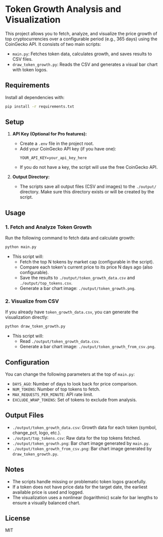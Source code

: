 # Token Growth Analysis and Visualization

This project allows you to fetch, analyze, and visualize the price growth of top cryptocurrencies over a configurable period (e.g., 365 days) using the CoinGecko API. It consists of two main scripts:

- `main.py`: Fetches token data, calculates growth, and saves results to CSV files.
- `draw_token_growth.py`: Reads the CSV and generates a visual bar chart with token logos.

## Requirements

Install all dependencies with:

```bash
pip install -r requirements.txt
```

## Setup

1. **API Key (Optional for Pro features):**
   - Create a `.env` file in the project root.
   - Add your CoinGecko API key (if you have one):
     ```
     YOUR_API_KEY=your_api_key_here
     ```
   - If you do not have a key, the script will use the free CoinGecko API.

2. **Output Directory:**
   - The scripts save all output files (CSV and images) to the `./output/` directory. Make sure this directory exists or will be created by the script.

## Usage

### 1. Fetch and Analyze Token Growth

Run the following command to fetch data and calculate growth:

```bash
python main.py
```

- This script will:
  - Fetch the top N tokens by market cap (configurable in the script).
  - Compare each token's current price to its price N days ago (also configurable).
  - Save the results to `./output/token_growth_data.csv` and `./output/top_tokens.csv`.
  - Generate a bar chart image: `./output/token_growth.png`.

### 2. Visualize from CSV

If you already have `token_growth_data.csv`, you can generate the visualization directly:

```bash
python draw_token_growth.py
```

- This script will:
  - Read `./output/token_growth_data.csv`.
  - Generate a bar chart image: `./output/token_growth_from_csv.png`.

## Configuration

You can change the following parameters at the top of `main.py`:
- `DAYS_AGO`: Number of days to look back for price comparison.
- `NUM_TOKENS`: Number of top tokens to fetch.
- `MAX_REQUESTS_PER_MINUTE`: API rate limit.
- `EXCLUDE_WRAP_TOKENS`: Set of tokens to exclude from analysis.

## Output Files

- `./output/token_growth_data.csv`: Growth data for each token (symbol, change_pct, logo, etc.).
- `./output/top_tokens.csv`: Raw data for the top tokens fetched.
- `./output/token_growth.png`: Bar chart image generated by `main.py`.
- `./output/token_growth_from_csv.png`: Bar chart image generated by `draw_token_growth.py`.

## Notes
- The scripts handle missing or problematic token logos gracefully.
- If a token does not have price data for the target date, the earliest available price is used and logged.
- The visualization uses a nonlinear (logarithmic) scale for bar lengths to ensure a visually balanced chart.

## License
MIT 